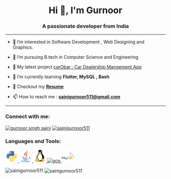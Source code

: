 <h1 align="center">Hi 👋, I'm Gurnoor</h1>
<h3 align="center">A passionate developer from India</h3>

<hr>

- 👀 I’m interested in Software Development , Web Designing and Graphics.

- 📝 I’m pursuing B.tech in Computer Science and Engineering

- 🔭 My latest project [carObar : Car Dealership Mangement App](https://github.com/Sainigurnoor511/carObar.git)

- 🌱 I’m currently learning **Flutter, MySQL , Bash**

- 📜 Checkout my **[Resume]([https://resume-saini.super.site/])** 

- 📫 How to reach me : **sainigurnoor511@gmail.com**

<hr>

<h3 align="left">Connect with me:</h3>
<p align="left">
<a href="[https://linkedin.com/in/gurnoor singh saini](https://www.linkedin.com/in/gurnoor-singh-saini-468932227/)" target="blank"><img align="center" src="https://raw.githubusercontent.com/rahuldkjain/github-profile-readme-generator/master/src/images/icons/Social/linked-in-alt.svg" alt="gurnoor singh saini" height="30" width="40" /></a>
<a href="https://instagram.com/sainigurnoor511" target="blank"><img align="center" src="https://raw.githubusercontent.com/rahuldkjain/github-profile-readme-generator/master/src/images/icons/Social/instagram.svg" alt="sainigurnoor511" height="30" width="40" /></a>
</p>

<h3 align="left">Languages and Tools:</h3>
<p align="left"> 
<a href="https://www.python.org" target="_blank" rel="noreferrer"> <img src="https://raw.githubusercontent.com/devicons/devicon/master/icons/python/python-original.svg" alt="python" width="40" height="40"/> </a>
<a href="https://www.java.com" target="_blank" rel="noreferrer"> <img src="https://raw.githubusercontent.com/devicons/devicon/master/icons/java/java-original.svg" alt="java" width="40" height="40"/> </a>
<a href="https://www.linux.org/" target="_blank" rel="noreferrer"> <img src="https://raw.githubusercontent.com/devicons/devicon/master/icons/linux/linux-original.svg" alt="linux" width="40" height="40"/> </a> 
<a href="https://cloud.google.com" target="_blank" rel="noreferrer"> <img src="https://www.vectorlogo.zone/logos/google_cloud/google_cloud-icon.svg" alt="gcp" width="40" height="40"/> </a>
<a href="https://www.mysql.com/" target="_blank" rel="noreferrer"> <img src="https://raw.githubusercontent.com/devicons/devicon/master/icons/mysql/mysql-original-wordmark.svg" alt="mysql" width="40" height="40"/> </a> 
</p>

<p><img align="left" src="https://github-readme-stats.vercel.app/api/top-langs?username=sainigurnoor511&show_icons=true&locale=en&layout=compact" alt="sainigurnoor511" /></p>

<p>&nbsp;<img align="center" src="https://github-readme-stats.vercel.app/api?username=sainigurnoor511&show_icons=true&locale=en" alt="sainigurnoor511" /></p>
